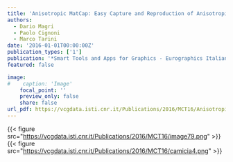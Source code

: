 ```yaml
---
title: 'Anisotropic MatCap: Easy Capture and Reproduction of Anisotropic Materials'
authors:
  - Dario Magri
  - Paolo Cignoni
  - Marco Tarini
date: '2016-01-01T00:00:00Z'
publication_types: ['1']
publication: '*Smart Tools and Apps for Graphics - Eurographics Italian Chapter Conference*'
featured: false

image:
#    caption: 'Image'
    focal_point: ''
    preview_only: false
    share: false
url_pdf: https://vcgdata.isti.cnr.it/Publications/2016/MCT16/Anisotropic MatCap Final_1200dpi.pdf
---
```

{{< figure src="https://vcgdata.isti.cnr.it/Publications/2016/MCT16/image79.png" >}}
{{< figure src="https://vcgdata.isti.cnr.it/Publications/2016/MCT16/camicia4.png" >}}
